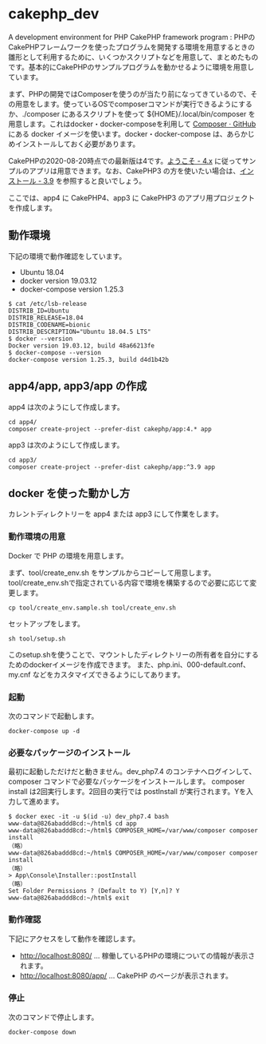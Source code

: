 # cakephp_dev

A development environment for PHP CakePHP framework program : PHPのCakePHPフレームワークを使ったプログラムを開発する環境を用意するときの雛形として利用するために、いくつかスクリプトなどを用意して、まとめたものです。基本的にCakePHPのサンプルプログラムを動かせるように環境を用意しています。

まず、PHPの開発ではComposerを使うのが当たり前になってきているので、その用意をします。使っているOSでcomposerコマンドが実行できるようにするか、./composer にあるスクリプトを使って ${HOME}/.local/bin/composer を用意します。これはdocker・docker-composeを利用して [Composer · GitHub](https://github.com/composer) にある docker イメージを使います。docker・docker-compose は、あらかじめインストールしておく必要があります。

CakePHPの2020-08-20時点での最新版は4です。[ようこそ \- 4\.x](https://book.cakephp.org/4/ja/index.html) に従ってサンプルのアプリは用意できます。なお、CakePHP3 の方を使いたい場合は、[インストール \- 3\.9](https://book.cakephp.org/3/ja/installation.html) を参照すると良いでしょう。

ここでは、app4 に CakePHP4、app3 に CakePHP3 のアプリ用プロジェクトを作成します。

## 動作環境

下記の環境で動作確認をしています。

- Ubuntu 18.04
- docker version 19.03.12
- docker-compose version 1.25.3

```console
$ cat /etc/lsb-release
DISTRIB_ID=Ubuntu
DISTRIB_RELEASE=18.04
DISTRIB_CODENAME=bionic
DISTRIB_DESCRIPTION="Ubuntu 18.04.5 LTS"
$ docker --version
Docker version 19.03.12, build 48a66213fe
$ docker-compose --version
docker-compose version 1.25.3, build d4d1b42b
```

## app4/app, app3/app の作成

app4 は次のようにして作成します。

```console
cd app4/
composer create-project --prefer-dist cakephp/app:4.* app
```

app3 は次のようにして作成します。

```console
cd app3/
composer create-project --prefer-dist cakephp/app:^3.9 app
```

## docker を使った動かし方

カレントディレクトリーを app4 または app3 にして作業をします。

### 動作環境の用意

Docker で PHP の環境を用意します。

まず、tool/create_env.sh をサンプルからコピーして用意します。tool/create_env.shで指定されている内容で環境を構築するので必要に応じて変更します。

```console
cp tool/create_env.sample.sh tool/create_env.sh
```

セットアップをします。

```console
sh tool/setup.sh
```

このsetup.shを使うことで、マウントしたディレクトリーの所有者を自分にするためのdockerイメージを作成できます。
また、php.ini、000-default.conf、my.cnf などをカスタマイズできるようにしてあります。

### 起動

次のコマンドで起動します。

```console
docker-compose up -d
```

### 必要なパッケージのインストール

最初に起動しただけだと動きません。dev_php7.4 のコンテナへログインして、composer コマンドで必要なパッケージをインストールします。 composer install は2回実行します。2回目の実行では postInstall が実行されます。Yを入力して進めます。

```console
$ docker exec -it -u $(id -u) dev_php7.4 bash
www-data@826abaddd8cd:~/html$ cd app
www-data@826abaddd8cd:~/html$ COMPOSER_HOME=/var/www/composer composer install
（略）
www-data@826abaddd8cd:~/html$ COMPOSER_HOME=/var/www/composer composer install
（略）
> App\Console\Installer::postInstall
（略）
Set Folder Permissions ? (Default to Y) [Y,n]? Y
www-data@826abaddd8cd:~/html$ exit
```

### 動作確認

下記にアクセスをして動作を確認します。

- <http://localhost:8080/> ... 稼働しているPHPの環境についての情報が表示されます。
- <http://localhost:8080/app/> ... CakePHP のページが表示されます。

### 停止

次のコマンドで停止します。

```console
docker-compose down
```
